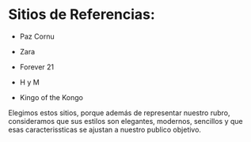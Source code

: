 #  Sitios de Referencias:

- Paz Cornu

- Zara

- Forever 21

- H y M

- Kingo of the Kongo


Elegimos estos sitios, porque además de representar nuestro rubro, consideramos que sus estilos son elegantes, modernos, sencillos y que esas caracterissticas se ajustan a nuestro publico objetivo.